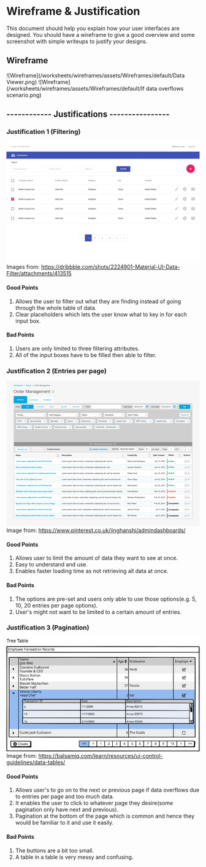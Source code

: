 # Wireframe & Justification

This document should help you explain how your user interfaces are designed. You should have a wireframe to give a good overview and some screenshot with simple writeups to justify your designs.

## Wireframe

![Wireframe](/worksheets/wireframes/assets/Wireframes/default/Data Viewer.png)
![Wireframe](/worksheets/wireframes/assets/Wireframes/default/If data overflows scenario.png)

## ------------ Justifications ----------------

### Justification 1 (Filtering)

![Justification1](/worksheets/wireframes/assets/Justifications/BasicFrontendData1.jpg)
Images from:
https://dribbble.com/shots/2224901-Material-UI-Data-Filter/attachments/413515

#### Good Points

1. Allows the user to filter out what they are finding instead of going through the whole table of data.
2. Clear placeholders which lets the user know what to key in for each input box.

#### Bad Points

1. Users are only limited to three filtering attributes.
2. All of the input boxes have to be filled then able to filter.

### Justification 2 (Entries per page)

![Justification2](/worksheets/wireframes/assets/Justifications/BasicFrontendData2.png)
Image from:
https://www.pinterest.co.uk/jinghanshi/admindashboards/

#### Good Points

1. Allows user to limit the amount of data they want to see at once.
2. Easy to understand and use.
3. Enables faster loading time as not retrieving all data at once.

#### Bad Points

1. The options are pre-set and users only able to use those options(e.g. 5, 10, 20 entries per page options).
2. User's might not want to be limited to a certain amount of entries.

### Justification 3 (Pagination)

![Justification3](/worksheets/wireframes/assets/Justifications/BasicFrontendData3.png)
Image from:
https://balsamiq.com/learn/resources/ui-control-guidelines/data-tables/

#### Good Points

1. Allows user's to go on to the next or previous page if data overflows due to entries per page and too much data.
2. It enables the user to click to whatever page they desire(some pagination only have next and previous).
3. Pagination at the bottom of the page which is common and hence they would be familiar to it and use it easily.

#### Bad Points

1. The buttons are a bit too small.
2. A table in a table is very messy and confusing.
